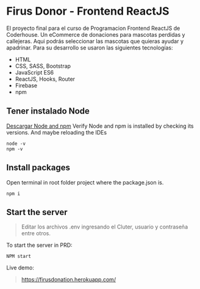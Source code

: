 # Firus Donor - Frontend ReactJS
El proyecto final para el curso de Programacion Frontend ReactJS de Coderhouse.
Un eCommerce de donaciones para mascotas perdidas y callejeras. Aqui podrás seleccionar las mascotas que quieras ayudar y apadrinar.
Para su desarrollo se usaron las siguientes tecnologías:
- HTML
- CSS, SASS, Bootstrap
- JavaScript ES6
- ReactJS, Hooks, Router
- Firebase
- npm

## Tener instalado Node
[Descargar Node and npm](https://nodejs.org/en/)
Verify Node and npm is installed by checking its versions. And maybe reloading the IDEs
```
node -v
npm -v
```

## Install packages

Open terminal in root folder project where the package.json is.

```
npm i
```

## Start the server

>Editar los archivos .env ingresando el Cluter, usuario y contraseña entre otros.

To start the server in PRD:
```
NPM start
```


Live demo:
>https://firusdonation.herokuapp.com/
